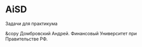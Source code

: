 # AiSD
Задачи для практикума

&copy Домбровский Андрей. Финансовый Университет при Правительстве РФ.
